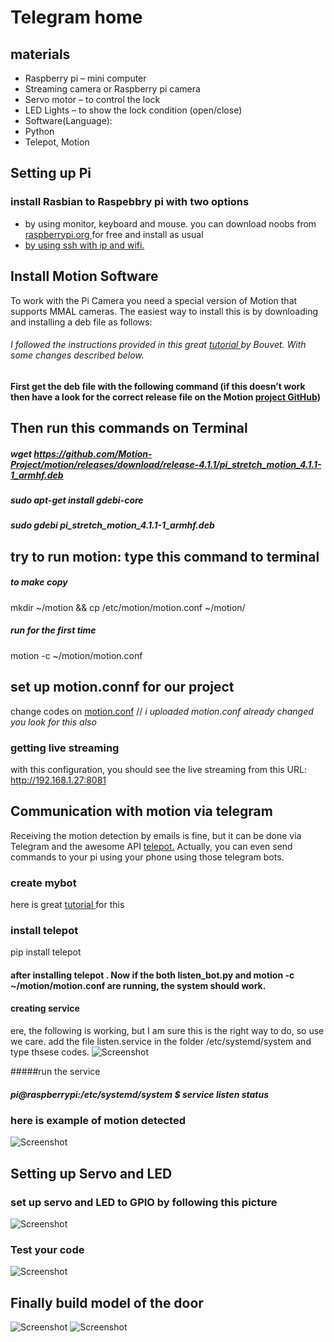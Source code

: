 
# Telegram home

## materials 
<ul>
  
<li>Raspberry pi – mini computer</li>
<li>Streaming camera or Raspberry pi camera</li>
<li>Servo motor – to control the lock</li>
<li>LED Lights – to show the lock condition (open/close)</li>
<li>Software(Language):</li>
<li>Python</li> 
<li>Telepot, Motion</li> 
</ul>


## Setting up Pi

### install Rasbian to Raspebbry pi with two options
<ul>
<li> by using monitor, keyboard and mouse. you can download noobs from <a href="https://www.raspberrypi.org/downloads/noobs/" target="_blank">raspberrypi.org </a>for free and install as usual </li>
  <a href="https://howchoo.com/g/ndy1zte2yjn/how-to-set-up-wifi-on-your-raspberry-pi-without-ethernet" target="_blank"><li> by using ssh with ip and wifi.</li></a>
</ul>


## Install Motion Software
To work with the Pi Camera you need a special version of Motion that supports MMAL cameras. The easiest way to install this is by downloading and installing a deb file as follows:
  
###### I followed the instructions provided in this great <a href="https://www.bouvet.no/bouvet-deler/utbrudd/building-a-motion-activated-security-camera-with-the-raspberry-pi-zero"> tutorial </a> by Bouvet. With some changes described below.

#### First get the deb file with the following command (if this doesn’t work then have a look for the correct release file on the Motion <a href="https://motion-project.github.io/motion_build.html">project GitHub</a>)
 
 ## Then run this commands on Terminal

##### wget https://github.com/Motion-Project/motion/releases/download/release-4.1.1/pi_stretch_motion_4.1.1-1_armhf.deb
##### sudo apt-get install gdebi-core
##### sudo gdebi pi_stretch_motion_4.1.1-1_armhf.deb

## try to run motion: type this command to terminal
##### to make copy
mkdir ~/motion && cp /etc/motion/motion.conf ~/motion/
##### run for the first time
motion -c ~/motion/motion.conf

## set up motion.connf for our project

change codes on <a href="http://ginolhac.github.io/data/motion_diff.html">motion.conf</a> // <i>i uploaded motion.conf already changed you look for this also </i>

### getting live streaming
with this configuration, you should see the live streaming from this URL: http://192.168.1.27:8081

## Communication with motion via telegram
Receiving the motion detection by emails is fine, but it can be done via Telegram and the awesome API <a href="https://telepot.readthedocs.io/en/latest/"> telepot.</a> Actually, you can even send commands to your pi using your phone using those telegram bots.

### create mybot
here is great <a href="https://www.instructables.com/id/Set-up-Telegram-Bot-on-Raspberry-Pi/"> tutorial </a> for this

### install telepot
pip install telepot

#### after installing telepot . Now if the both listen_bot.py and motion -c ~/motion/motion.conf are running, the system should work.

#### creating service 
ere, the following is working, but I am sure this is the right way to do, so use we care.
add the file listen.service in the folder /etc/systemd/system and type thsese codes.
![Screenshot](listen-service.png)

#####run the service
##### pi@raspberrypi:/etc/systemd/system $ service listen status

### here is example of motion detected
![Screenshot](motion.PNG)

## Setting up Servo and LED
### set up servo and LED to GPIO by following this picture
![Screenshot](mockup.png)
 
### Test your code 


![Screenshot](bot.PNG)


## Finally build model of the door
![Screenshot](frontside.JPG)
![Screenshot](backside.JPG)
